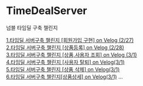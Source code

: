 # TimeDealServer

넘블 타임딜 구축 챌린지

[1.타임딜 서버구축 챌린지 [회원가입 구현] on Velog (2/27)](https://velog.io/@kimjunsik333/1.%ED%83%80%EC%9E%84%EB%94%9C-%EC%84%A4%EA%B3%84-%ED%9A%8C%EC%9B%90%EA%B0%80%EC%9E%85%EA%B5%AC%ED%98%84)
<br>
[2.타임딜 서버구축 챌린지 [상품등록] on Velog (2/28)](https://velog.io/@kimjunsik333/2.%ED%83%80%EC%9E%84%EB%94%9C-%EC%84%9C%EB%B2%84%EA%B5%AC%EC%B6%95-%EC%B1%8C%EB%A6%B0%EC%A7%80-%EB%AC%BC%ED%92%88%EB%93%B1%EB%A1%9D%EA%B5%AC%ED%98%84)
<br>
[3.타임딜 서버구축 챌린지 [상품,사용자 조회] on Velog (3/1)](https://velog.io/@kimjunsik333/2.%ED%83%80%EC%9E%84%EB%94%9C-%EC%84%9C%EB%B2%84%EA%B5%AC%EC%B6%95-%EC%B1%8C%EB%A6%B0%EC%A7%80-%EC%83%81%ED%92%88%EC%82%AC%EC%9A%A9%EC%9E%90-%EC%A1%B0%ED%9A%8C)
<br>
[4.타임딜 서버구축 챌린지 [사용자 탈퇴] on Velog(3/1)](https://velog.io/@kimjunsik333/4.-%ED%83%80%EC%9E%84%EB%94%9C-%EC%84%9C%EB%B2%84%EA%B5%AC%EC%B6%95-%EC%B1%8C%EB%A6%B0%EC%A7%80-%EC%82%AC%EC%9A%A9%EC%9E%90-%ED%83%88%ED%87%B4)
<br>
[5.타임딜 서버구축 챌린지 [상품 삭제] on Velog(3/1)](https://velog.io/@kimjunsik333/5.-%ED%83%80%EC%9E%84%EB%94%9C-%EC%84%9C%EB%B2%84%EA%B5%AC%EC%B6%95-%EC%B1%8C%EB%A6%B0%EC%A7%80-%EB%AC%BC%ED%92%88%EC%82%AD%EC%A0%9C)
<br>
[6.타임딜 서버구축 챌린지[상품상세] on Velog(3/1)](https://velog.io/@kimjunsik333/5.%ED%83%80%EC%9E%84%EB%94%9C-%EC%84%9C%EB%B2%84%EA%B5%AC%EC%B6%95-%EC%B1%8C%EB%A6%B0%EC%A7%80%EC%83%81%ED%92%88%EC%83%81%EC%84%B8)
...

